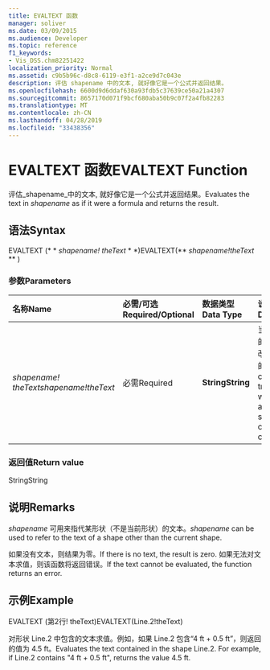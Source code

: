 ```yaml
---
title: EVALTEXT 函数
manager: soliver
ms.date: 03/09/2015
ms.audience: Developer
ms.topic: reference
f1_keywords:
- Vis_DSS.chm82251422
localization_priority: Normal
ms.assetid: c9b5b96c-d8c8-6119-e3f1-a2ce9d7c043e
description: 评估 shapename 中的文本, 就好像它是一个公式并返回结果。
ms.openlocfilehash: 6600d9d6ddaf630a93fdb5c37639ce50a21a4307
ms.sourcegitcommit: 8657170d071f9bcf680aba50b9c07f2a4fb82283
ms.translationtype: MT
ms.contentlocale: zh-CN
ms.lasthandoff: 04/28/2019
ms.locfileid: "33438356"
---
```

# <a name="evaltext-function"></a><span data-ttu-id="774d2-103">EVALTEXT 函数</span><span class="sxs-lookup"><span data-stu-id="774d2-103">EVALTEXT Function</span></span>

<span data-ttu-id="774d2-104">评估_shapename_中的文本, 就好像它是一个公式并返回结果。</span><span class="sxs-lookup"><span data-stu-id="774d2-104">Evaluates the text in  _shapename_ as if it were a formula and returns the result.</span></span> 
  
## <a name="syntax"></a><span data-ttu-id="774d2-105">语法</span><span class="sxs-lookup"><span data-stu-id="774d2-105">Syntax</span></span>

<span data-ttu-id="774d2-106">EVALTEXT (\* \* *shapename! theText* \* \*)</span><span class="sxs-lookup"><span data-stu-id="774d2-106">EVALTEXT(\*\* *shapename!theText* \*\* )</span></span> 
  
### <a name="parameters"></a><span data-ttu-id="774d2-107">参数</span><span class="sxs-lookup"><span data-stu-id="774d2-107">Parameters</span></span>

|<span data-ttu-id="774d2-108">**名称**</span><span class="sxs-lookup"><span data-stu-id="774d2-108">**Name**</span></span>|<span data-ttu-id="774d2-109">**必需/可选**</span><span class="sxs-lookup"><span data-stu-id="774d2-109">**Required/Optional**</span></span>|<span data-ttu-id="774d2-110">**数据类型**</span><span class="sxs-lookup"><span data-stu-id="774d2-110">**Data Type**</span></span>|<span data-ttu-id="774d2-111">**说明**</span><span class="sxs-lookup"><span data-stu-id="774d2-111">**Description**</span></span>|
|:-----|:-----|:-----|:-----|
| <span data-ttu-id="774d2-112">_shapename! theText_</span><span class="sxs-lookup"><span data-stu-id="774d2-112">_shapename!theText_</span></span> <br/> |<span data-ttu-id="774d2-113">必需</span><span class="sxs-lookup"><span data-stu-id="774d2-113">Required</span></span>  <br/> |<span data-ttu-id="774d2-114">**String**</span><span class="sxs-lookup"><span data-stu-id="774d2-114">**String**</span></span> <br/> |<span data-ttu-id="774d2-115">当关联形状的文本构成改变时触发的单元格。</span><span class="sxs-lookup"><span data-stu-id="774d2-115">A cell that is triggered when the associated shape's text composition changes.</span></span>  <br/> |
   
### <a name="return-value"></a><span data-ttu-id="774d2-116">返回值</span><span class="sxs-lookup"><span data-stu-id="774d2-116">Return value</span></span>

<span data-ttu-id="774d2-117">String</span><span class="sxs-lookup"><span data-stu-id="774d2-117">String</span></span>
  
## <a name="remarks"></a><span data-ttu-id="774d2-118">说明</span><span class="sxs-lookup"><span data-stu-id="774d2-118">Remarks</span></span>

 <span data-ttu-id="774d2-119">_shapename_ 可用来指代某形状（不是当前形状）的文本。</span><span class="sxs-lookup"><span data-stu-id="774d2-119">_shapename_ can be used to refer to the text of a shape other than the current shape.</span></span> 
  
<span data-ttu-id="774d2-120">如果没有文本，则结果为零。</span><span class="sxs-lookup"><span data-stu-id="774d2-120">If there is no text, the result is zero.</span></span> <span data-ttu-id="774d2-121">如果无法对文本求值，则该函数将返回错误。</span><span class="sxs-lookup"><span data-stu-id="774d2-121">If the text cannot be evaluated, the function returns an error.</span></span>
  
## <a name="example"></a><span data-ttu-id="774d2-122">示例</span><span class="sxs-lookup"><span data-stu-id="774d2-122">Example</span></span>

<span data-ttu-id="774d2-123">EVALTEXT (第2行! theText)</span><span class="sxs-lookup"><span data-stu-id="774d2-123">EVALTEXT(Line.2!theText)</span></span> 
  
<span data-ttu-id="774d2-p102">对形状 Line.2 中包含的文本求值。例如，如果 Line.2 包含“4 ft + 0.5 ft”，则返回的值为 4.5 ft。</span><span class="sxs-lookup"><span data-stu-id="774d2-p102">Evaluates the text contained in the shape Line.2. For example, if Line.2 contains "4 ft + 0.5 ft", returns the value 4.5 ft.</span></span> 
  

